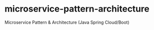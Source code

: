 # microservice-pattern-architecture
Microservice Pattern &amp; Architecture (Java Spring Cloud/Boot)
